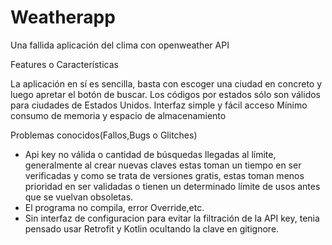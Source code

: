 # Weatherapp
Una fallida aplicación del clima con openweather API

Features o Características

La aplicación en sí es sencilla, basta con escoger una ciudad en concreto y luego apretar el botón de buscar. Los códigos por estados sólo son válidos para ciudades de Estados Unidos.
Interfaz simple y fácil acceso
Mínimo consumo de memoria y espacio de almacenamiento


Problemas conocidos(Fallos,Bugs o Glitches)
- Api key no válida o cantidad de búsquedas llegadas al límite, generalmente al crear nuevas claves estas toman un tiempo en ser verificadas y como se trata de versiones gratis, estas toman menos prioridad en ser validadas o tienen un determinado límite de usos antes que se vuelvan obsoletas.
- El programa no compila, error Override,etc.
- Sin interfaz de configuracion para evitar la filtración de la API key, tenia pensado usar Retrofit y Kotlin ocultando la clave en gitignore.
